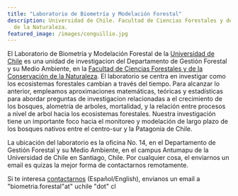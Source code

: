 ```yaml
---
title: "Laboratorio de Biometría y Modelación Forestal"
description: Universidad de Chile. Facultad de Ciencias Forestales y de la Conservación
  de la Naturaleza.
featured_image: /images/conguillio.jpg
---
```


El Laboratorio de Biometría y Modelación Forestal de la [Universidad de Chile](https://www.uchile.cl) es una unidad de investigacion del Departamento de Gestión Forestal y su Medio Ambiente, en la [Facultad de Ciencias Forestales y de la Conservación de la Naturaleza](https://forestal.uchile.cl).
 El laboratorio se centra en investigar como
los ecosistemas forestales cambian a través del tiempo. Para alcanzar lo anterior, empleamos aproximaciones matemáticas, teóricas y estadísticas para abordar preguntas de investigacion relacionadas a el crecimiento de los bosques, alometría de arboles, mortalidad,
 y la relación entre procesos a nivel de arbol hacia los ecosistemas forestales. Nuestra investigación tiene un importante foco hacia el monitoreo y modelación de largo plazo de los bosques nativos entre el centro-sur y la Patagonia de Chile.

La ubicación del laboratorio es la oficina No. 14, en el Departamento de Gestión Forestal y su Medio Ambiente, en el campus Antumapu de la  Universidad de Chile en Santiago, Chile. Por cualquier cosa, el enviarnos un email es quizas la mejor forma de contactarnos remotamente.

Si te interesa [contactarnos](mailto:biometria.forestal@uchile.cl) (Español/English), envianos un email a "biometria.forestal"at" uchile "dot" cl
